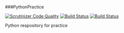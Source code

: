 ###PythonPractice

[![Scrutinizer Code Quality](https://scrutinizer-ci.com/g/trangttt/PythonPractice/badges/quality-score.png?b=master)](https://scrutinizer-ci.com/g/trangttt/PythonPractice/?branch=master) 
[![Build Status](https://scrutinizer-ci.com/g/trangttt/PythonPractice/badges/build.png?b=master)](https://scrutinizer-ci.com/g/trangttt/PythonPractice/build-status/master)
[![Build Status](https://travis-ci.org/trangttt/PythonPractice.svg?branch=master)](https://travis-ci.org/trangttt/PythonPractice)

Python respository for practice
